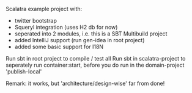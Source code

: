 Scalatra example project with:

- twitter bootstrap
- Squeryl integration (uses H2 db for now)
- seperated into 2 modules, i.e. this is a SBT Multibuild project
- added IntelliJ support (run gen-idea in root project)
- added some basic support for I18N

Run sbt in root project to compile / test all
Run sbt in scalatra-project to seperately run container:start, before you do run in the domain-project 'publish-local'


Remark: it works, but 'architecture/design-wise' far from done!





